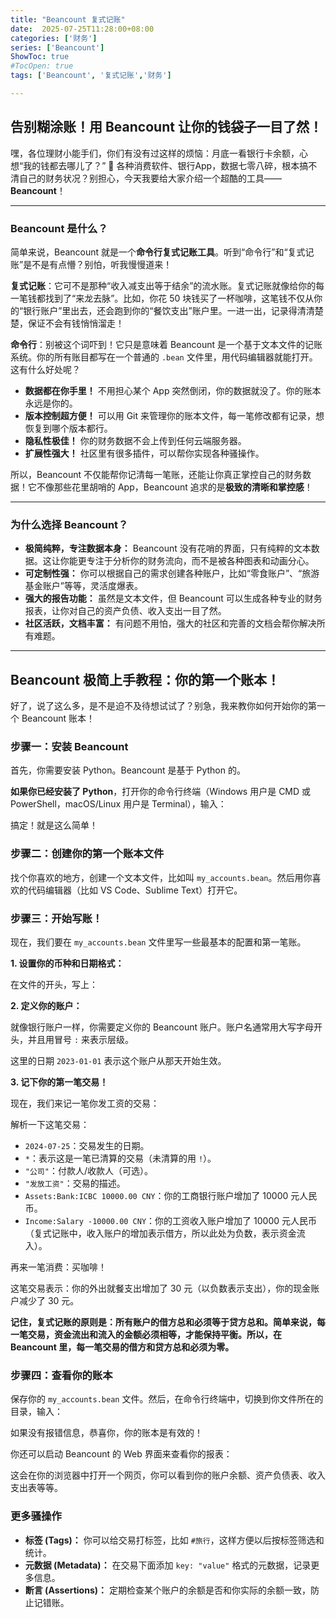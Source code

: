 ```yaml
---
title: "Beancount 复式记账"
date:  2025-07-25T11:28:00+08:00
categories: ['财务']
series: ['Beancount']
ShowToc: true
#TocOpen: true
tags: ['Beancount', '复式记账','财务']

---
```


## 告别糊涂账！用 Beancount 让你的钱袋子一目了然！

嘿，各位理财小能手们，你们有没有过这样的烦恼：月底一看银行卡余额，心想“我的钱都去哪儿了？” 😤 各种消费软件、银行App，数据七零八碎，根本搞不清自己的财务状况？别担心，今天我要给大家介绍一个超酷的工具——**Beancount**！

---

### Beancount 是什么？

简单来说，Beancount 就是一个**命令行复式记账工具**。听到“命令行”和“复式记账”是不是有点懵？别怕，听我慢慢道来！

**复式记账**：它可不是那种“收入减支出等于结余”的流水账。复式记账就像给你的每一笔钱都找到了“来龙去脉”。比如，你花 50 块钱买了一杯咖啡，这笔钱不仅从你的“银行账户”里出去，还会跑到你的“餐饮支出”账户里。一进一出，记录得清清楚楚，保证不会有钱悄悄溜走！

**命令行**：别被这个词吓到！它只是意味着 Beancount 是一个基于文本文件的记账系统。你的所有账目都写在一个普通的 `.bean` 文件里，用代码编辑器就能打开。这有什么好处呢？

- **数据都在你手里！**  不用担心某个 App 突然倒闭，你的数据就没了。你的账本永远是你的。
- **版本控制超方便！**  可以用 Git 来管理你的账本文件，每一笔修改都有记录，想恢复到哪个版本都行。
- **隐私性极佳！**  你的财务数据不会上传到任何云端服务器。
- **扩展性强大！**  社区里有很多插件，可以帮你实现各种骚操作。

所以，Beancount 不仅能帮你记清每一笔账，还能让你真正掌控自己的财务数据！它不像那些花里胡哨的 App，Beancount 追求的是**极致的清晰和掌控感**！

---

### 为什么选择 Beancount？

- **极简纯粹，专注数据本身：**  Beancount 没有花哨的界面，只有纯粹的文本数据。这让你能更专注于分析你的财务流向，而不是被各种图表和动画分心。
- **可定制性强：**  你可以根据自己的需求创建各种账户，比如“零食账户”、“旅游基金账户”等等，灵活度爆表。
- **强大的报告功能：**  虽然是文本文件，但 Beancount 可以生成各种专业的财务报表，让你对自己的资产负债、收入支出一目了然。
- **社区活跃，文档丰富：**  有问题不用怕，强大的社区和完善的文档会帮你解决所有难题。

---

## Beancount 极简上手教程：你的第一个账本！

好了，说了这么多，是不是迫不及待想试试了？别急，我来教你如何开始你的第一个 Beancount 账本！

### 步骤一：安装 Beancount

首先，你需要安装 Python。Beancount 是基于 Python 的。

**如果你已经安装了 Python**，打开你的命令行终端（Windows 用户是 CMD 或 PowerShell，macOS/Linux 用户是 Terminal），输入：

搞定！就是这么简单！

### 步骤二：创建你的第一个账本文件

找个你喜欢的地方，创建一个文本文件，比如叫 `my_accounts.bean`。然后用你喜欢的代码编辑器（比如 VS Code、Sublime Text）打开它。

### 步骤三：开始写账！

现在，我们要在 `my_accounts.bean` 文件里写一些最基本的配置和第一笔账。

**1. 设置你的币种和日期格式：**

在文件的开头，写上：

**2. 定义你的账户：**

就像银行账户一样，你需要定义你的 Beancount 账户。账户名通常用大写字母开头，并且用冒号 `:` 来表示层级。

这里的日期 `2023-01-01` 表示这个账户从那天开始生效。

**3. 记下你的第一笔交易！**

现在，我们来记一笔你发工资的交易：

解析一下这笔交易：

- `2024-07-25`：交易发生的日期。
- `*`：表示这是一笔已清算的交易（未清算的用 `!`）。
- `"公司"`：付款人/收款人（可选）。
- `"发放工资"`：交易的描述。
- `Assets:Bank:ICBC 10000.00 CNY`：你的工商银行账户增加了 10000 元人民币。
- `Income:Salary -10000.00 CNY`：你的工资收入账户增加了 10000 元人民币（复式记账中，收入账户的增加表示借方，所以此处为负数，表示资金流入）。

再来一笔消费：买咖啡！

这笔交易表示：你的外出就餐支出增加了 30 元（以负数表示支出），你的现金账户减少了 30 元。

**记住，复式记账的原则是：所有账户的借方总和必须等于贷方总和。简单来说，每一笔交易，资金流出和流入的金额必须相等，才能保持平衡。所以，在 Beancount 里，每一笔交易的借方和贷方总和必须为零。**

### 步骤四：查看你的账本

保存你的 `my_accounts.bean` 文件。然后，在命令行终端中，切换到你文件所在的目录，输入：

如果没有报错信息，恭喜你，你的账本是有效的！

你还可以启动 Beancount 的 Web 界面来查看你的报表：

这会在你的浏览器中打开一个网页，你可以看到你的账户余额、资产负债表、收入支出表等等。

### 更多骚操作

- **标签 (Tags)：**  你可以给交易打标签，比如 `#旅行`，这样方便以后按标签筛选和统计。
- **元数据 (Metadata)：**  在交易下面添加 `key: "value"` 格式的元数据，记录更多信息。
- **断言 (Assertions)：**  定期检查某个账户的余额是否和你实际的余额一致，防止记错账。